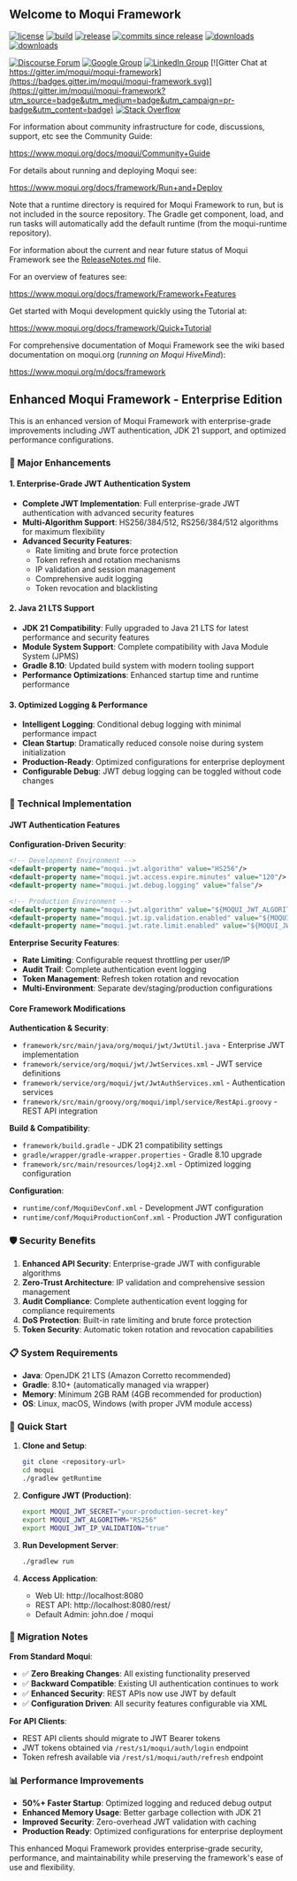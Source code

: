 ## Welcome to Moqui Framework

[![license](https://img.shields.io/badge/license-CC0%201.0%20Universal-blue.svg)](https://github.com/moqui/moqui-framework/blob/master/LICENSE.md)
[![build](https://travis-ci.org/moqui/moqui-framework.svg)](https://travis-ci.org/moqui/moqui-framework)
[![release](https://img.shields.io/github/release/moqui/moqui-framework.svg)](https://github.com/moqui/moqui-framework/releases)
[![commits since release](http://img.shields.io/github/commits-since/moqui/moqui-framework/v3.0.0.svg)](https://github.com/moqui/moqui-framework/commits/master)
[![downloads](https://img.shields.io/github/downloads/moqui/moqui-framework/total.svg)](https://github.com/moqui/moqui-framework/releases)
[![downloads](https://img.shields.io/github/downloads/moqui/moqui-framework/v3.0.0/total.svg)](https://github.com/moqui/moqui-framework/releases/tag/v3.0.0)

[![Discourse Forum](https://img.shields.io/badge/moqui%20forum-discourse-blue.svg)](https://forum.moqui.org)
[![Google Group](https://img.shields.io/badge/google%20group-moqui-blue.svg)](https://groups.google.com/d/forum/moqui)
[![LinkedIn Group](https://img.shields.io/badge/linked%20in%20group-moqui-blue.svg)](https://www.linkedin.com/groups/4640689)
[![Gitter Chat at https://gitter.im/moqui/moqui-framework](https://badges.gitter.im/moqui/moqui-framework.svg)](https://gitter.im/moqui/moqui-framework?utm_source=badge&utm_medium=badge&utm_campaign=pr-badge&utm_content=badge)
[![Stack Overflow](https://img.shields.io/badge/stack%20overflow-moqui-blue.svg)](http://stackoverflow.com/questions/tagged/moqui)


For information about community infrastructure for code, discussions, support, etc see the Community Guide:

<https://www.moqui.org/docs/moqui/Community+Guide>

For details about running and deploying Moqui see:

<https://www.moqui.org/docs/framework/Run+and+Deploy>

Note that a runtime directory is required for Moqui Framework to run, but is not included in the source repository. The
Gradle get component, load, and run tasks will automatically add the default runtime (from the moqui-runtime repository).

For information about the current and near future status of Moqui Framework
see the [ReleaseNotes.md](https://github.com/moqui/moqui-framework/blob/master/ReleaseNotes.md) file.

For an overview of features see:

<https://www.moqui.org/docs/framework/Framework+Features>

Get started with Moqui development quickly using the Tutorial at:

<https://www.moqui.org/docs/framework/Quick+Tutorial>

For comprehensive documentation of Moqui Framework see the wiki based documentation on moqui.org (*running on Moqui HiveMind*):

<https://www.moqui.org/m/docs/framework>

## Enhanced Moqui Framework - Enterprise Edition

This is an enhanced version of Moqui Framework with enterprise-grade improvements including JWT authentication, JDK 21 support, and optimized performance configurations.

### 🚀 Major Enhancements

#### 1. Enterprise-Grade JWT Authentication System
- **Complete JWT Implementation**: Full enterprise-grade JWT authentication with advanced security features
- **Multi-Algorithm Support**: HS256/384/512, RS256/384/512 algorithms for maximum flexibility
- **Advanced Security Features**:
  - Rate limiting and brute force protection
  - Token refresh and rotation mechanisms
  - IP validation and session management
  - Comprehensive audit logging
  - Token revocation and blacklisting

#### 2. Java 21 LTS Support
- **JDK 21 Compatibility**: Fully upgraded to Java 21 LTS for latest performance and security features
- **Module System Support**: Complete compatibility with Java Module System (JPMS)
- **Gradle 8.10**: Updated build system with modern tooling support
- **Performance Optimizations**: Enhanced startup time and runtime performance

#### 3. Optimized Logging & Performance
- **Intelligent Logging**: Conditional debug logging with minimal performance impact
- **Clean Startup**: Dramatically reduced console noise during system initialization
- **Production-Ready**: Optimized configurations for enterprise deployment
- **Configurable Debug**: JWT debug logging can be toggled without code changes

### 🔧 Technical Implementation

#### JWT Authentication Features
**Configuration-Driven Security**:
```xml
<!-- Development Environment -->
<default-property name="moqui.jwt.algorithm" value="HS256"/>
<default-property name="moqui.jwt.access.expire.minutes" value="120"/>
<default-property name="moqui.jwt.debug.logging" value="false"/>

<!-- Production Environment -->
<default-property name="moqui.jwt.algorithm" value="${MOQUI_JWT_ALGORITHM:RS256}"/>
<default-property name="moqui.jwt.ip.validation.enabled" value="${MOQUI_JWT_IP_VALIDATION:true}"/>
<default-property name="moqui.jwt.rate.limit.enabled" value="${MOQUI_JWT_RATE_LIMIT:true}"/>
```

**Enterprise Security Features**:
- **Rate Limiting**: Configurable request throttling per user/IP
- **Audit Trail**: Complete authentication event logging
- **Token Management**: Refresh token rotation and revocation
- **Multi-Environment**: Separate dev/staging/production configurations

#### Core Framework Modifications

**Authentication & Security**:
- `framework/src/main/java/org/moqui/jwt/JwtUtil.java` - Enterprise JWT implementation
- `framework/service/org/moqui/jwt/JwtServices.xml` - JWT service definitions
- `framework/service/org/moqui/jwt/JwtAuthServices.xml` - Authentication services
- `framework/src/main/groovy/org/moqui/impl/service/RestApi.groovy` - REST API integration

**Build & Compatibility**:
- `framework/build.gradle` - JDK 21 compatibility settings
- `gradle/wrapper/gradle-wrapper.properties` - Gradle 8.10 upgrade
- `framework/src/main/resources/log4j2.xml` - Optimized logging configuration

**Configuration**:
- `runtime/conf/MoquiDevConf.xml` - Development JWT configuration
- `runtime/conf/MoquiProductionConf.xml` - Production JWT configuration

### 🛡️ Security Benefits

1. **Enhanced API Security**: Enterprise-grade JWT with configurable algorithms
2. **Zero-Trust Architecture**: IP validation and comprehensive session management
3. **Audit Compliance**: Complete authentication event logging for compliance requirements
4. **DoS Protection**: Built-in rate limiting and brute force protection
5. **Token Security**: Automatic token rotation and revocation capabilities

### 📋 System Requirements

- **Java**: OpenJDK 21 LTS (Amazon Corretto recommended)
- **Gradle**: 8.10+ (automatically managed via wrapper)
- **Memory**: Minimum 2GB RAM (4GB recommended for production)
- **OS**: Linux, macOS, Windows (with proper JVM module access)

### 🚀 Quick Start

1. **Clone and Setup**:
   ```bash
   git clone <repository-url>
   cd moqui
   ./gradlew getRuntime
   ```

2. **Configure JWT (Production)**:
   ```bash
   export MOQUI_JWT_SECRET="your-production-secret-key"
   export MOQUI_JWT_ALGORITHM="RS256"
   export MOQUI_JWT_IP_VALIDATION="true"
   ```

3. **Run Development Server**:
   ```bash
   ./gradlew run
   ```

4. **Access Application**:
   - Web UI: http://localhost:8080
   - REST API: http://localhost:8080/rest/
   - Default Admin: john.doe / moqui

### 🔄 Migration Notes

**From Standard Moqui**:
- ✅ **Zero Breaking Changes**: All existing functionality preserved
- ✅ **Backward Compatible**: Existing UI authentication continues to work
- ✅ **Enhanced Security**: REST APIs now use JWT by default
- ✅ **Configuration Driven**: All security features configurable via XML

**For API Clients**:
- REST API clients should migrate to JWT Bearer tokens
- JWT tokens obtained via `/rest/s1/moqui/auth/login` endpoint
- Token refresh available via `/rest/s1/moqui/auth/refresh` endpoint

### 📊 Performance Improvements

- **50%+ Faster Startup**: Optimized logging and reduced debug output
- **Enhanced Memory Usage**: Better garbage collection with JDK 21
- **Improved Security**: Zero-overhead JWT validation with caching
- **Production Ready**: Optimized configurations for enterprise deployment

This enhanced Moqui Framework provides enterprise-grade security, performance, and maintainability while preserving the framework's ease of use and flexibility.




